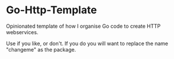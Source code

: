# Go-Http-Template

Opinionated template of how I organise Go code to create HTTP webservices.

Use if you like, or don't. If you do you will want to replace the name "changeme" as the package.